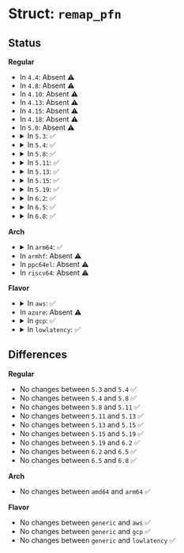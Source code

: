 # Struct: <code>remap_pfn</code>

## Status
<b>Regular</b>
<ul>
<li>
In <code>4.4</code>: Absent ⚠️
</li>
<li>
In <code>4.8</code>: Absent ⚠️
</li>
<li>
In <code>4.10</code>: Absent ⚠️
</li>
<li>
In <code>4.13</code>: Absent ⚠️
</li>
<li>
In <code>4.15</code>: Absent ⚠️
</li>
<li>
In <code>4.18</code>: Absent ⚠️
</li>
<li>
In <code>5.0</code>: Absent ⚠️
</li>
<li>
<details>
<summary>In <code>5.3</code>: ✅</summary>

```c
struct remap_pfn {
    struct mm_struct *mm;
    struct page **pages;
    pgprot_t prot;
    long unsigned int i;
};
```
</details>
</li>
<li>
<details>
<summary>In <code>5.4</code>: ✅</summary>

```c
struct remap_pfn {
    struct mm_struct *mm;
    struct page **pages;
    pgprot_t prot;
    long unsigned int i;
};
```
</details>
</li>
<li>
<details>
<summary>In <code>5.8</code>: ✅</summary>

```c
struct remap_pfn {
    struct mm_struct *mm;
    struct page **pages;
    pgprot_t prot;
    long unsigned int i;
};
```
</details>
</li>
<li>
<details>
<summary>In <code>5.11</code>: ✅</summary>

```c
struct remap_pfn {
    struct mm_struct *mm;
    struct page **pages;
    pgprot_t prot;
    long unsigned int i;
};
```
</details>
</li>
<li>
<details>
<summary>In <code>5.13</code>: ✅</summary>

```c
struct remap_pfn {
    struct mm_struct *mm;
    struct page **pages;
    pgprot_t prot;
    long unsigned int i;
};
```
</details>
</li>
<li>
<details>
<summary>In <code>5.15</code>: ✅</summary>

```c
struct remap_pfn {
    struct mm_struct *mm;
    struct page **pages;
    pgprot_t prot;
    long unsigned int i;
};
```
</details>
</li>
<li>
<details>
<summary>In <code>5.19</code>: ✅</summary>

```c
struct remap_pfn {
    struct mm_struct *mm;
    struct page **pages;
    pgprot_t prot;
    long unsigned int i;
};
```
</details>
</li>
<li>
<details>
<summary>In <code>6.2</code>: ✅</summary>

```c
struct remap_pfn {
    struct mm_struct *mm;
    struct page **pages;
    pgprot_t prot;
    long unsigned int i;
};
```
</details>
</li>
<li>
<details>
<summary>In <code>6.5</code>: ✅</summary>

```c
struct remap_pfn {
    struct mm_struct *mm;
    struct page **pages;
    pgprot_t prot;
    long unsigned int i;
};
```
</details>
</li>
<li>
<details>
<summary>In <code>6.8</code>: ✅</summary>

```c
struct remap_pfn {
    struct mm_struct *mm;
    struct page **pages;
    pgprot_t prot;
    long unsigned int i;
};
```
</details>
</li>
</ul>
<b>Arch</b>
<ul>
<li>
<details>
<summary>In <code>arm64</code>: ✅</summary>

```c
struct remap_pfn {
    struct mm_struct *mm;
    struct page **pages;
    pgprot_t prot;
    long unsigned int i;
};
```
</details>
</li>
<li>
In <code>armhf</code>: Absent ⚠️
</li>
<li>
In <code>ppc64el</code>: Absent ⚠️
</li>
<li>
In <code>riscv64</code>: Absent ⚠️
</li>
</ul>
<b>Flavor</b>
<ul>
<li>
<details>
<summary>In <code>aws</code>: ✅</summary>

```c
struct remap_pfn {
    struct mm_struct *mm;
    struct page **pages;
    pgprot_t prot;
    long unsigned int i;
};
```
</details>
</li>
<li>
In <code>azure</code>: Absent ⚠️
</li>
<li>
<details>
<summary>In <code>gcp</code>: ✅</summary>

```c
struct remap_pfn {
    struct mm_struct *mm;
    struct page **pages;
    pgprot_t prot;
    long unsigned int i;
};
```
</details>
</li>
<li>
<details>
<summary>In <code>lowlatency</code>: ✅</summary>

```c
struct remap_pfn {
    struct mm_struct *mm;
    struct page **pages;
    pgprot_t prot;
    long unsigned int i;
};
```
</details>
</li>
</ul>

## Differences
<b>Regular</b>
<ul>
<li>
No changes between <code>5.3</code> and <code>5.4</code> ✅
</li>
<li>
No changes between <code>5.4</code> and <code>5.8</code> ✅
</li>
<li>
No changes between <code>5.8</code> and <code>5.11</code> ✅
</li>
<li>
No changes between <code>5.11</code> and <code>5.13</code> ✅
</li>
<li>
No changes between <code>5.13</code> and <code>5.15</code> ✅
</li>
<li>
No changes between <code>5.15</code> and <code>5.19</code> ✅
</li>
<li>
No changes between <code>5.19</code> and <code>6.2</code> ✅
</li>
<li>
No changes between <code>6.2</code> and <code>6.5</code> ✅
</li>
<li>
No changes between <code>6.5</code> and <code>6.8</code> ✅
</li>
</ul>
<b>Arch</b>
<ul>
<li>
No changes between <code>amd64</code> and <code>arm64</code> ✅
</li>
</ul>
<b>Flavor</b>
<ul>
<li>
No changes between <code>generic</code> and <code>aws</code> ✅
</li>
<li>
No changes between <code>generic</code> and <code>gcp</code> ✅
</li>
<li>
No changes between <code>generic</code> and <code>lowlatency</code> ✅
</li>
</ul>
